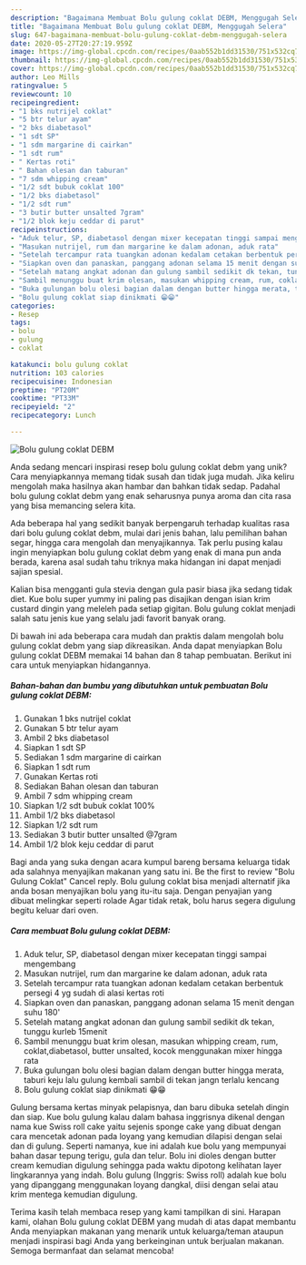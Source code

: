 ```yaml
---
description: "Bagaimana Membuat Bolu gulung coklat DEBM, Menggugah Selera"
title: "Bagaimana Membuat Bolu gulung coklat DEBM, Menggugah Selera"
slug: 647-bagaimana-membuat-bolu-gulung-coklat-debm-menggugah-selera
date: 2020-05-27T20:27:19.959Z
image: https://img-global.cpcdn.com/recipes/0aab552b1dd31530/751x532cq70/bolu-gulung-coklat-debm-foto-resep-utama.jpg
thumbnail: https://img-global.cpcdn.com/recipes/0aab552b1dd31530/751x532cq70/bolu-gulung-coklat-debm-foto-resep-utama.jpg
cover: https://img-global.cpcdn.com/recipes/0aab552b1dd31530/751x532cq70/bolu-gulung-coklat-debm-foto-resep-utama.jpg
author: Leo Mills
ratingvalue: 5
reviewcount: 10
recipeingredient:
- "1 bks nutrijel coklat"
- "5 btr telur ayam"
- "2 bks diabetasol"
- "1 sdt SP"
- "1 sdm margarine di cairkan"
- "1 sdt rum"
- " Kertas roti"
- " Bahan olesan dan taburan"
- "7 sdm whipping cream"
- "1/2 sdt bubuk coklat 100"
- "1/2 bks diabetasol"
- "1/2 sdt rum"
- "3 butir butter unsalted 7gram"
- "1/2 blok keju ceddar di parut"
recipeinstructions:
- "Aduk telur, SP, diabetasol dengan mixer kecepatan tinggi sampai mengembang"
- "Masukan nutrijel, rum dan margarine ke dalam adonan, aduk rata"
- "Setelah tercampur rata tuangkan adonan kedalam cetakan berbentuk persegi 4 yg sudah di alasi kertas roti"
- "Siapkan oven dan panaskan, panggang adonan selama 15 menit dengan suhu 180&#39;"
- "Setelah matang angkat adonan dan gulung sambil sedikit dk tekan, tunggu kurleb 15menit"
- "Sambil menunggu buat krim olesan, masukan whipping cream, rum, coklat,diabetasol, butter unsalted, kocok menggunakan mixer hingga rata"
- "Buka gulungan bolu olesi bagian dalam dengan butter hingga merata, taburi keju lalu gulung kembali sambil di tekan jangn terlalu kencang"
- "Bolu gulung coklat siap dinikmati 😁😁"
categories:
- Resep
tags:
- bolu
- gulung
- coklat

katakunci: bolu gulung coklat 
nutrition: 103 calories
recipecuisine: Indonesian
preptime: "PT20M"
cooktime: "PT33M"
recipeyield: "2"
recipecategory: Lunch

---
```



![Bolu gulung coklat DEBM](https://img-global.cpcdn.com/recipes/0aab552b1dd31530/751x532cq70/bolu-gulung-coklat-debm-foto-resep-utama.jpg)

Anda sedang mencari inspirasi resep bolu gulung coklat debm yang unik? Cara menyiapkannya memang tidak susah dan tidak juga mudah. Jika keliru mengolah maka hasilnya akan hambar dan bahkan tidak sedap. Padahal bolu gulung coklat debm yang enak seharusnya punya aroma dan cita rasa yang bisa memancing selera kita.

Ada beberapa hal yang sedikit banyak berpengaruh terhadap kualitas rasa dari bolu gulung coklat debm, mulai dari jenis bahan, lalu pemilihan bahan segar, hingga cara mengolah dan menyajikannya. Tak perlu pusing kalau ingin menyiapkan bolu gulung coklat debm yang enak di mana pun anda berada, karena asal sudah tahu triknya maka hidangan ini dapat menjadi sajian spesial.

Kalian bisa mengganti gula stevia dengan gula pasir biasa jika sedang tidak diet. Kue bolu super yummy ini paling pas disajikan dengan isian krim custard dingin yang meleleh pada setiap gigitan. Bolu gulung coklat menjadi salah satu jenis kue yang selalu jadi favorit banyak orang.


Di bawah ini ada beberapa cara mudah dan praktis dalam mengolah bolu gulung coklat debm yang siap dikreasikan. Anda dapat menyiapkan Bolu gulung coklat DEBM memakai 14 bahan dan 8 tahap pembuatan. Berikut ini cara untuk menyiapkan hidangannya.

<!--inarticleads1-->

##### Bahan-bahan dan bumbu yang dibutuhkan untuk pembuatan Bolu gulung coklat DEBM:

1. Gunakan 1 bks nutrijel coklat
1. Gunakan 5 btr telur ayam
1. Ambil 2 bks diabetasol
1. Siapkan 1 sdt SP
1. Sediakan 1 sdm margarine di cairkan
1. Siapkan 1 sdt rum
1. Gunakan  Kertas roti
1. Sediakan  Bahan olesan dan taburan
1. Ambil 7 sdm whipping cream
1. Siapkan 1/2 sdt bubuk coklat 100%
1. Ambil 1/2 bks diabetasol
1. Siapkan 1/2 sdt rum
1. Sediakan 3 butir butter unsalted @7gram
1. Ambil 1/2 blok keju ceddar di parut


Bagi anda yang suka dengan acara kumpul bareng bersama keluarga tidak ada salahnya menyajikan makanan yang satu ini. Be the first to review &#34;Bolu Gulung Coklat&#34; Cancel reply. Bolu gulung coklat bisa menjadi alternatif jika anda bosan menyajikan bolu yang itu-itu saja. Dengan penyajian yang dibuat melingkar seperti rolade Agar tidak retak, bolu harus segera digulung begitu keluar dari oven. 

<!--inarticleads2-->

##### Cara membuat Bolu gulung coklat DEBM:

1. Aduk telur, SP, diabetasol dengan mixer kecepatan tinggi sampai mengembang
1. Masukan nutrijel, rum dan margarine ke dalam adonan, aduk rata
1. Setelah tercampur rata tuangkan adonan kedalam cetakan berbentuk persegi 4 yg sudah di alasi kertas roti
1. Siapkan oven dan panaskan, panggang adonan selama 15 menit dengan suhu 180&#39;
1. Setelah matang angkat adonan dan gulung sambil sedikit dk tekan, tunggu kurleb 15menit
1. Sambil menunggu buat krim olesan, masukan whipping cream, rum, coklat,diabetasol, butter unsalted, kocok menggunakan mixer hingga rata
1. Buka gulungan bolu olesi bagian dalam dengan butter hingga merata, taburi keju lalu gulung kembali sambil di tekan jangn terlalu kencang
1. Bolu gulung coklat siap dinikmati 😁😁


Gulung bersama kertas minyak pelapisnya, dan baru dibuka setelah dingin dan siap. Kue bolu gulung kalau dalam bahasa inggrisnya dikenal dengan nama kue Swiss roll cake yaitu sejenis sponge cake yang dibuat dengan cara mencetak adonan pada loyang yang kemudian dilapisi dengan selai dan di gulung. Seperti namanya, kue ini adalah kue bolu yang mempunyai bahan dasar tepung terigu, gula dan telur. Bolu ini dioles dengan butter cream kemudian digulung sehingga pada waktu dipotong kelihatan layer lingkarannya yang indah. Bolu gulung (Inggris: Swiss roll) adalah kue bolu yang dipanggang menggunakan loyang dangkal, diisi dengan selai atau krim mentega kemudian digulung. 

Terima kasih telah membaca resep yang kami tampilkan di sini. Harapan kami, olahan Bolu gulung coklat DEBM yang mudah di atas dapat membantu Anda menyiapkan makanan yang menarik untuk keluarga/teman ataupun menjadi inspirasi bagi Anda yang berkeinginan untuk berjualan makanan. Semoga bermanfaat dan selamat mencoba!
